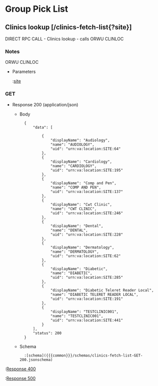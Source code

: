 # Group Pick List

## Clinics lookup [/clinics-fetch-list{?site}]

DIRECT RPC CALL - Clinics lookup - calls ORWU CLINLOC

### Notes

ORWU CLINLOC

+ Parameters

    :[site]({{{common}}}/parameters/site.md)

### GET

+ Response 200 (application/json)

    + Body

            {
                "data": [

                    {
                        "displayName": "Audiology",
                        "name": "AUDIOLOGY",
                        "uid": "urn:va:location:SITE:64"
                    },
                    {
                        "displayName": "Cardiology",
                        "name": "CARDIOLOGY",
                        "uid": "urn:va:location:SITE:195"
                    },
                    {
                        "displayName": "Comp and Pen",
                        "name": "COMP AND PEN",
                        "uid": "urn:va:location:SITE:137"
                    },
                    {
                        "displayName": "Cwt Clinic",
                        "name": "CWT CLINIC",
                        "uid": "urn:va:location:SITE:246"
                    },
                    {
                        "displayName": "Dental",
                        "name": "DENTAL",
                        "uid": "urn:va:location:SITE:228"
                    },
                    {
                        "displayName": "Dermatology",
                        "name": "DERMATOLOGY",
                        "uid": "urn:va:location:SITE:62"
                    },
                    {
                        "displayName": "Diabetic",
                        "name": "DIABETIC",
                        "uid": "urn:va:location:SITE:285"
                    },
                    {
                        "displayName": "Diabetic Teleret Reader Local",
                        "name": "DIABETIC TELERET READER LOCAL",
                        "uid": "urn:va:location:SITE:191"
                    },
                    {
                        "displayName": "TESTCLINIC001",
                        "name": "TESTCLINIC001",
                        "uid": "urn:va:location:SITE:441"
                    }
                ],
                "status": 200
            }

    + Schema

            :[schema]({{{common}}}/schemas/clinics-fetch-list-GET-200.jsonschema)

:[Response 400]({{{common}}}/responses/400.md)

:[Response 500]({{{common}}}/responses/500.md)


